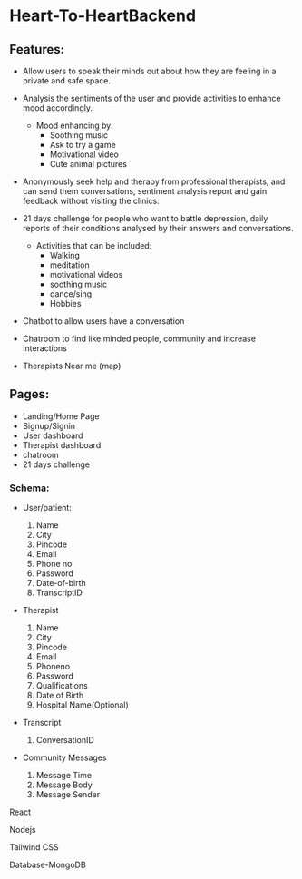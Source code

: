 # Heart-To-HeartBackend

## Features:

- Allow users to speak their minds out about how they are feeling in a private and safe space.
- Analysis the sentiments of the user and provide activities to enhance mood accordingly.
    - Mood enhancing by:
        - Soothing music
        - Ask to try a game
        - Motivational video
        - Cute animal pictures
- Anonymously seek help and therapy from professional therapists, and can send them conversations, sentiment analysis report and gain feedback without visiting the clinics.
- 21 days challenge for people who want to battle depression, daily reports of their conditions analysed by their answers and conversations.
    - Activities that can be included:
        - Walking
        - meditation
        - motivational videos
        - soothing music
        - dance/sing
        - Hobbies
        
- Chatbot to allow users have a conversation
- Chatroom to find like minded people, community and increase interactions
- Therapists Near me (map)

## Pages:

- Landing/Home Page
- Signup/Signin
- User dashboard
- Therapist dashboard
- chatroom
- 21 days challenge

### Schema:

- User/patient:
    1. Name
    2. City
    3. Pincode
    4. Email
    5. Phone no
    6. Password
    7. Date-of-birth
    8. TranscriptID
- Therapist
    1. Name
    2. City
    3. Pincode
    4. Email
    5. Phoneno 
    6. Password
    7. Qualifications
    8. Date of Birth
    9. Hospital Name(Optional)

- Transcript
    1. ConversationID
- Community Messages
    1. Message Time
    2. Message Body
    3. Message Sender

React

Nodejs

Tailwind CSS

Database-MongoDB
